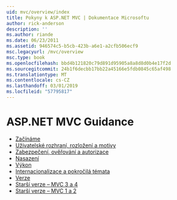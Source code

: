 ```yaml
---
uid: mvc/overview/index
title: Pokyny k ASP.NET MVC | Dokumentace Microsoftu
author: rick-anderson
description: ''
ms.author: riande
ms.date: 06/23/2011
ms.assetid: 946574c5-b5cb-423b-a6e1-a2cfb506ecf9
msc.legacyurl: /mvc/overview
msc.type: book
ms.openlocfilehash: bbd4b121820c79d891d95905a8a8d8d0b4e17f2d
ms.sourcegitcommit: 24b1f6decbb17bb22a45166e5fdb0845c65af498
ms.translationtype: MT
ms.contentlocale: cs-CZ
ms.lasthandoff: 03/01/2019
ms.locfileid: "57795817"
---
```

<a name="aspnet-mvc-guidance"></a>ASP.NET MVC Guidance
====================
- [Začínáme](getting-started/index.md)
- [Uživatelské rozhraní, rozložení a motivy](views/index.md)
- [Zabezpečení, ověřování a autorizace](security/index.md)
- [Nasazení](deployment/index.md)
- [Výkon](performance/index.md)
- [Internacionalizace a pokročilá témata](advanced/index.md)
- [Verze](releases/index.md)
- [Starší verze – MVC 3 a 4](older-versions/index.md)
- [Starší verze – MVC 1 a 2](older-versions-1/index.md)
